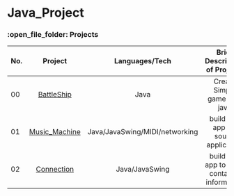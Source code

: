# Java_Project

<h3>:open_file_folder: Projects</h3>

|No. |Project  |Languages/Tech | Brief Description of Projects
| ------------- |:-------------:|:-------------:|:-------------:|
|      00       |[BattleShip](https://github.com/caunhach/BattleShip/blob/main/README.md)     |       Java       |Create Simple game with java|
|      01       |[Music_Machine](https://github.com/caunhach/Music_Machine)   |       Java/JavaSwing/MIDI/networking       |build GUI app for sound application|
|      02       |[Connection](https://github.com/caunhach/Connection)     |       Java/JavaSwing       |build GUI app to store contact's information|
